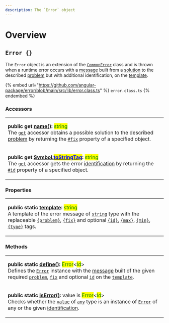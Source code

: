 ```yaml
---
description: The `Error` object
---
```


# Overview

## `Error {}`

The `Error` object is an extension of the [`CommonError`](broken-reference) class and is thrown when a runtime error occurs with a [message](https://app.gitbook.com/s/23iV8ygEQUrhqw7I3D8g/\~/changes/lXvTfsmAkHoNRKsQjxlq/commonerror/accessors/get-message) built from a [solution](https://app.gitbook.com/s/23iV8ygEQUrhqw7I3D8g/\~/changes/lXvTfsmAkHoNRKsQjxlq/commonerror/accessors/get-fix) to the described [problem](https://app.gitbook.com/s/23iV8ygEQUrhqw7I3D8g/\~/changes/lXvTfsmAkHoNRKsQjxlq/commonerror/accessors/get-problem) but with additional identification, on the [template](https://app.gitbook.com/s/23iV8ygEQUrhqw7I3D8g/\~/changes/lXvTfsmAkHoNRKsQjxlq/commonerror/accessors/get-template).

{% embed url="https://github.com/angular-package/error/blob/main/src/lib/error.class.ts" %}
`error.class.ts`
{% endembed %}

### Accessors

|                                                                                                                                                                                                                                                                                                                                                                                                                                                                                                                                                                                                           |
| --------------------------------------------------------------------------------------------------------------------------------------------------------------------------------------------------------------------------------------------------------------------------------------------------------------------------------------------------------------------------------------------------------------------------------------------------------------------------------------------------------------------------------------------------------------------------------------------------------- |
| <p><strong>public get</strong> <a href="accessors/get-name.md"><strong>name()</strong></a><strong>:</strong> <mark style="color:green;">string</mark><br>The <a href="https://developer.mozilla.org/en-US/docs/Web/JavaScript/Reference/Functions/get"><code>get</code></a> accessor obtains a possible solution to the described <a href="../commonerror/accessors/get-problem.md">problem</a> by returning the <a href="../commonerror/properties/fix.md"><code>#fix</code></a> property of a specified object.</p>                                                                                     |
| <p><strong>public get</strong> <a href="accessors/get-symbol.tostringtag.md"><strong>[Symbol.</strong><mark style="color:blue;"><strong>toStringTag</strong></mark><strong>]()</strong></a><strong>:</strong> <mark style="color:green;">string</mark><br>The <a href="https://developer.mozilla.org/en-US/docs/Web/JavaScript/Reference/Functions/get"><code>get</code></a> accessor gets the error <a href="../getting-started/basic-concepts.md#identification">identification</a> by returning the <a href="../commonerror/properties/id.md"><code>#id</code></a> property of a specified object.</p> |

### Properties

|                                                                                                                                                                                                                                                                                                                                                                                                                                                                                                                                                                                                                                                                                                                                                                                                                                  |
| -------------------------------------------------------------------------------------------------------------------------------------------------------------------------------------------------------------------------------------------------------------------------------------------------------------------------------------------------------------------------------------------------------------------------------------------------------------------------------------------------------------------------------------------------------------------------------------------------------------------------------------------------------------------------------------------------------------------------------------------------------------------------------------------------------------------------------- |
| <p><strong>public static</strong> <a href="../commonerror/properties/static-template.md"><strong>template</strong></a><strong>:</strong> <mark style="color:green;">string</mark><br>A template of the error message of <a href="https://developer.mozilla.org/en-US/docs/Web/JavaScript/Reference/Global_Objects/String"><code>string</code></a> type with the replaceable <a href="../commonerror/constructor.md#problem"><code>{problem}</code></a>, <a href="../commonerror/constructor.md#fix"><code>{fix}</code></a> and optional <a href="../commonerror/constructor.md#id"><code>{id}</code></a>, <a href="../commonerror/constructor.md#max"><code>{max}</code></a>, <a href="../commonerror/constructor.md#min"><code>{min}</code></a>, <a href="../commonerror/constructor.md#type"><code>{type}</code></a> tags.</p> |

### Methods

|                                                                                                                                                                                                                                                                                                                                                                                                                                                                                                                                                                                                                                                                                                                 |
| --------------------------------------------------------------------------------------------------------------------------------------------------------------------------------------------------------------------------------------------------------------------------------------------------------------------------------------------------------------------------------------------------------------------------------------------------------------------------------------------------------------------------------------------------------------------------------------------------------------------------------------------------------------------------------------------------------------- |
| <p><strong>public static</strong> <a href="methods/static-define.md"><strong>define()</strong></a><strong>:</strong> <mark style="color:green;">Error</mark>&#x3C;<mark style="color:green;">Id</mark>><br>Defines the <a href="overview.md#error"><code>Error</code></a> instance with the <a href="../commonerror/accessors/get-message.md">message</a> built of the given required <a href="methods/static-define.md#problem-string"><code>problem</code></a>, <a href="methods/static-define.md#fix-string"><code>fix</code></a> and optional <a href="methods/static-define.md#id-id"><code>id</code></a> on the <a href="methods/static-define.md#template-error.template"><code>template</code></a>.</p> |
| <p><strong>public static</strong> <a href="methods/static-iserror.md"><strong>isError()</strong></a><strong>:</strong> value is <mark style="color:green;">Error</mark>&#x3C;<mark style="color:green;">Id</mark>><br><strong></strong>Checks whether the <a href="overview.md#value-any"><code>value</code></a> of <a href="https://www.typescriptlang.org/docs/handbook/2/everyday-types.html#any"><code>any</code></a> type is an instance of <a href="broken-reference"><code>Error</code></a> of any or the given <a href="overview.md#id-id">identification</a>.</p>                                                                                                                                      |
